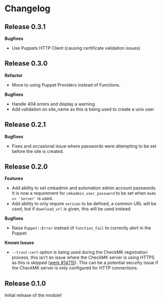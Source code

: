 # Changelog

## Release 0.3.1

**Bugfixes**

- Use Puppets HTTP Client (causing certificate validation issues)

## Release 0.3.0

**Refactor**

- Move to using Puppet Providers instead of Functions.

**Bugfixes**

- Handle 404 errors and display a warning
- Add validation on site_name as this is being used to create a unix user

## Release 0.2.1

**Bugfixes**

- Fixes and occasional issue where passwords were attempting to be set before the site is created.

## Release 0.2.0

**Features**

- Add ability to set cmkadmin and automation admin account passwords. It is now a requirement for `cmkadmin_user_password` to be set when `mode => 'server'` is used.
- Add ability to only require `version` to be defined, a common URL will be used, but if `download_url` is given, this will be used instead.

**Bugfixes**

- Raise `Puppet::Error` instead of `function_fail` to correctly alert in the Puppet.

**Known Issues**

- `--trust-cert` option is being used during the CheckMK registration process, this isn't an issue where the CheckMK server is using HTTPS as this is skipped ([werk #14715](https://checkmk.com/werk/14715)).
  This can be a potential security issue if the CheckMK server is only configured for HTTP connections.

## Release 0.1.0

Initial release of the module!